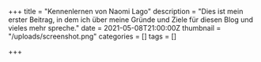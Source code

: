 +++
title = "Kennenlernen von Naomi Lago"
description = "Dies ist mein erster Beitrag, in dem ich über meine Gründe und Ziele für diesen Blog und vieles mehr spreche."
date = 2021-05-08T21:00:00Z
thumbnail = "/uploads/screenshot.png"
categories = []
tags = []

+++
